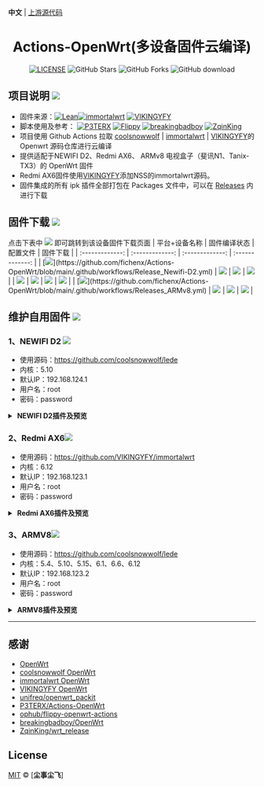 **中文** | [上游源代码](https://github.com/P3TERX/Actions-OpenWrt)

<div align="center">
<h1>Actions-OpenWrt(多设备固件云编译)</h1>

[![LICENSE](https://img.shields.io/github/license/mashape/apistatus.svg?style=flat-square&label=LICENSE)](https://github.com/fichenx/Actions-OpenWrt/blob/main/LICENSE)
![GitHub Stars](https://img.shields.io/github/stars/fichenx/Actions-OpenWrt.svg?style=flat-square&label=Stars&logo=github)
![GitHub Forks](https://img.shields.io/github/forks/fichenx/Actions-OpenWrt.svg?style=flat-square&label=Forks&logo=github)
![GitHub download](https://img.shields.io/github/downloads/fichenx/Actions-OpenWrt/total.svg?style=flat-square&label=Download&logo=github)
</div>

## 项目说明 [![](https://img.shields.io/badge/-项目基本介绍-FFFFFF.svg)](#项目说明-)
- 固件来源：[![Lean](https://img.shields.io/badge/Lede-coolsnowwolf-ff69b4.svg?style=flat&logo=appveyor)](https://github.com/coolsnowwolf/lede)[![immortalwrt](https://img.shields.io/badge/immortalwrt-immortalwrt-ff69b4.svg?style=flat&logo=appveyor)](https://github.com/immortalwrt/immortalwrt) [![VIKINGYFY](https://img.shields.io/badge/immortalwrt-VIKINGYFY-ff69b4.svg?style=flat&logo=appveyor)](https://github.com/VIKINGYFY/immortalwrt)
- 脚本使用及参考： [![P3TERX](https://img.shields.io/badge/OpenWrt-P3TERX-blueviolet.svg?style=flat&logo=appveyor)](https://github.com/P3TERX/Actions-OpenWrt) [![Flippy](https://img.shields.io/badge/Package-Flippy-orange.svg?style=flat&logo=appveyor)](https://github.com/unifreq/openwrt_packit)  [![breakingbadboy](https://img.shields.io/badge/OpenWrt-breakingbadboy-orange.svg?style=flat&logo=appveyor)](https://github.com/breakingbadboy/OpenWrt)  [![ZqinKing](https://img.shields.io/badge/wrt_release-ZqinKing-orange.svg?style=flat&logo=appveyor)](https://github.com/ZqinKing/wrt_release)
- 项目使用 Github Actions 拉取 [coolsnowwolf](https://github.com/coolsnowwolf/lede) | [immortalwrt](https://github.com/immortalwrt/immortalwrt) |  [VIKINGYFY](https://github.com/VIKINGYFY/immortalwrt)的 Openwrt 源码仓库进行云编译
- 提供适配于NEWIFI D2、Redmi AX6、 ARMv8 电视盒子（斐讯N1、Tanix-TX3）的 OpenWrt 固件
- Redmi AX6固件使用[VIKINGYFY](https://github.com/VIKINGYFY/immortalwrt)添加NSS的immortalwrt源码。
- 固件集成的所有 ipk 插件全部打包在 Packages 文件中，可以在 [Releases](https://github.com/fichenx/Actions-OpenWrt/releases) 内进行下载

## 固件下载 [![](https://img.shields.io/badge/-编译状态及下载链接-FFFFFF.svg)](#固件下载-)
点击下表中 [![](https://img.shields.io/badge/下载-链接-blueviolet.svg?style=flat&logo=hack-the-box)](https://github.com/fichenx/Actions-OpenWrt/releases) 即可跳转到该设备固件下载页面
| 平台+设备名称 | 固件编译状态 | 配置文件 | 固件下载 |
| :-------------: | :-------------: | :-------------: | :-------------: |
| [![](https://img.shields.io/badge/Newifi-D2(lede_lua)-32C955.svg?logo=openwrt)](https://github.com/fichenx/Actions-OpenWrt/blob/main/.github/workflows/Release_Newifi-D2.yml) | [![](https://github.com/fichenx/Actions-OpenWrt/actions/workflows/Release_Newifi-D2.yml/badge.svg)](https://github.com/fichenx/Actions-OpenWrt/actions/workflows/Release_Newifi-D2.yml) | [![](https://img.shields.io/badge/编译-配置-orange.svg?logo=apache-spark)](https://github.com/fichenx/Actions-OpenWrt/blob/main/config/Newifi-D2_lede_lua.config) | [![](https://img.shields.io/badge/下载-链接-blueviolet.svg?logo=hack-the-box)](https://github.com/fichenx/Actions-OpenWrt/releases?q=Newifi-D2&expanded=true) |
| [![](https://img.shields.io/badge/Redmi-AX6_plus（immortalwrt）-32C955.svg?logo=openwrt)](https://github.com/kinkitchen/Actions-OpenWrt/blob/main/.github/workflows/Release_Redmi-AX6_plus.yml) | [![](https://github.com/fichenx/Actions-OpenWrt/actions/workflows/Release_Redmi-AX6_plus.yml/badge.svg)](https://github.com/kinkitchen/Actions-OpenWrt/actions/workflows/Release_Redmi-AX6_plus.yml) | [![](https://img.shields.io/badge/编译-配置-orange.svg?logo=apache-spark)](https://github.com/kinkitchen/Actions-OpenWrt/blob/main/config/RedMi-AX6_plus_imm.config) | [![](https://img.shields.io/badge/下载-链接-blueviolet.svg?logo=hack-the-box)](https://github.com/kinkitchen/Actions-OpenWrt/releases?q=RedMi-AX6_plus&expanded=true) |
| [![](https://img.shields.io/badge/ARM-v8(lede_lua)-32C955.svg?logo=openwrt)](https://github.com/fichenx/Actions-OpenWrt/blob/main/.github/workflows/Releases_ARMv8.yml) | [![](https://github.com/fichenx/Actions-OpenWrt/actions/workflows/Releases_ARMv8.yml/badge.svg)](https://github.com/fichenx/Actions-OpenWrt/actions/workflows/Releases_ARMv8.yml) | [![](https://img.shields.io/badge/编译-配置-orange.svg?logo=apache-spark)](https://github.com/fichenx/Actions-OpenWrt/blob/main/config/ARMv8_lede_lua.config) | [![](https://img.shields.io/badge/下载-链接-blueviolet.svg?logo=hack-the-box)](https://github.com/fichenx/Actions-OpenWrt/releases?q=ARMv8&expanded=true) |

## 维护自用固件 [![](https://img.shields.io/badge/-维护自用固件插件及预览-FFFFFF.svg)](#维护自用固件-)

### 1、NEWIFI D2 [![](https://img.shields.io/badge/-NEWIFI_D2-FFFFFF.svg)](#1、NEWIFI_D2-)
- 使用源码：https://github.com/coolsnowwolf/lede
- 内核：5.10
- 默认IP：192.168.124.1
- 用户名：root
- 密码：password
<details>
<summary><b>&nbsp;NEWIFI D2插件及预览</b><br/></summary>
<br/>
- 编译插件：<br/>
- 主题：Design<br/>
- 系统：磁盘管理、文件传输<br/>
- 服务：微信推送、openclash、SmartDNS、KMS服务器、Upnp、ShadowSocksR Plus+<br/>
- 网络存储：usb打印服务器、硬盘休眠、FTP服务器、网络共享<br/>
- VPN：N2N VPN、NPS内网穿透<br/>
- 网络：多线多拨、负载均衡、Turbo ACC 网络加速。<br/>
<img src="https://github.com/fichenx/OpenWrt/assets/86181542/a1768d5b-1646-4c6d-8e07-893943415dc5"/>
</details>



### 2、Redmi AX6[![](https://img.shields.io/badge/-Redmi_AX6-FFFFFF.svg)](#2、Redmi_AX6-)
- 使用源码：https://github.com/VIKINGYFY/immortalwrt
- 内核：6.12
- 默认IP：192.168.123.1
- 用户名：root
- 密码：password
<details>
<summary><b>&nbsp;Redmi AX6插件及预览</b><br/></summary>
<br/>
 编译插件：<br/>
- 主题：Design<br/>
- 系统：文件管理器、定时重启、终端<br/>
- 服务：Frpc、OpenClash、msd_lite、SmartDNS、网络唤醒、UPnP IGD 和 PCP、Vlmcsd KMS 服务器<br/>
- 管控：时间控制<br/>
- VPN：Zerotier<br/>
- 网络：SQM 队列管理 <br/>
<img src="https://github.com/user-attachments/assets/5451cbc3-a334-4438-9a8a-3fda02efdfc8"/>
</details>



### 3、ARMV8[![](https://img.shields.io/badge/-ARMV8-FFFFFF.svg)](#3、ARMV8-)
- 使用源码：https://github.com/coolsnowwolf/lede 
- 内核：5.4、5.10、5.15、6.1、6.6、6.12
- 默认IP：192.168.123.2
- 用户名：root
- 密码：password
<details>
<summary><b>&nbsp;ARMV8插件及预览</b><br/></summary>
<br/>
编译插件：<br/>
- 主题：Argon、Design<br/>
- 系统：Argon主题设置、文件传输、磁盘管理、晨晶宝盒<br/>
- 服务：PassWall、ikoolproxy、bypass、Adbyby Plus+ 、AdGuard Home（不含二进制文件，可在界面下载）、ShadowSocksR Plus+、watchcat plus、上网时间控制、微信推送、openclash、DDNS-GO、动态DNS、Privoxy 网络代理、SmartDNS、组播转换 Lite、网络唤醒、uhttpd、Upnp、KMS服务器、MWAN3 分流助手、homeassistant。
- docker：DockerMan<br/>
- 网络存储：filebrowser、NFS管理、usb打印服务器、硬盘休眠、打印服务器、minidlna、网络共享、Aria2、MJPG-streamer、FTP服务器、MiniDLNA<br/>
- VPN：N2N VPN、IPsec VPN服务器、PPTP VPN服务器、Frps、Frp内网穿透、NPS内网穿透<br/>
- 网络：SQM Qos、socat、Turbo ACC 网络加速、u多线多拨、负载均衡、ipv6helper。<br/>
<img src="https://github.com/fichenx/OpenWrt/assets/86181542/a7ff319a-8875-4f58-a185-af6c1af979fc"/>
</details>

---------------------------

## 感谢

- [OpenWrt](https://github.com/openwrt/openwrt)
- [coolsnowwolf OpenWrt](https://github.com/coolsnowwolf/lede)
- [immortalwrt OpenWrt](https://github.com/immortalwrt/immortalwrt)
- [VIKINGYFY OpenWrt](https://github.com/VIKINGYFY/immortalwrt)
- [unifreq/openwrt_packit](https://github.com/unifreq/openwrt_packit)
- [P3TERX/Actions-OpenWrt](https://github.com/P3TERX/Actions-OpenWrt)
- [ophub/flippy-openwrt-actions](https://github.com/ophub/flippy-openwrt-actions)
- [breakingbadboy/OpenWrt](https://github.com/breakingbadboy/OpenWrt)
- [ZqinKing/wrt_release](https://github.com/ZqinKing/wrt_release)

## License

[MIT](https://github.com/fichenx/OpenWrt/blob/main/LICENSE) © [**尘事尘飞**]
